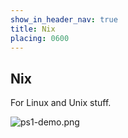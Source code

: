 ```yaml
---
show_in_header_nav: true
title: Nix
placing: 0600
---
```


## Nix

For Linux and Unix stuff.

![ps1-demo.png](%base_url%/assets/images/ps1-demo.png)